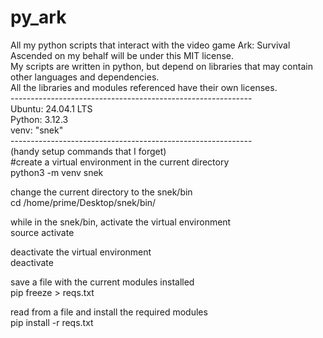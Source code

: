 # py_ark
All my python scripts that interact with the video game Ark: Survival Ascended on my behalf will be under this MIT license. \
My scripts are written in python, but depend on libraries that may contain other languages and dependencies. \
All the libraries and modules referenced have their own licenses. \
------------------------------------------------------------\
Ubuntu: 24.04.1 LTS \
Python: 3.12.3 \
venv: "snek" \
------------------------------------------------------------ \
(handy setup commands that I forget) \
#create a virtual environment in the current directory \
python3 -m venv snek

change the current directory to the snek/bin \
cd /home/prime/Desktop/snek/bin/

while in the snek/bin, activate the virtual environment\
source activate

deactivate the virtual environment\
deactivate

save a file with the current modules installed\
pip freeze > reqs.txt

read from a file and install the required modules\
pip install -r reqs.txt
